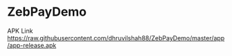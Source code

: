 # ZebPayDemo
APK Link 
https://raw.githubusercontent.com/dhruvilshah88/ZebPayDemo/master/app/app-release.apk

